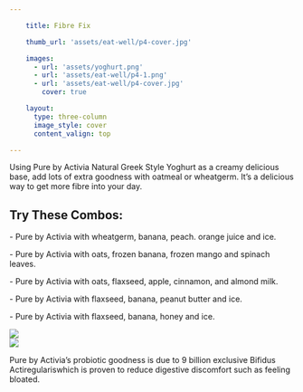 ```yaml
---

    title: Fibre Fix

    thumb_url: 'assets/eat-well/p4-cover.jpg'

    images:
      - url: 'assets/yoghurt.png'
      - url: 'assets/eat-well/p4-1.png'
      - url: 'assets/eat-well/p4-cover.jpg'
        cover: true

    layout:
      type: three-column
      image_style: cover
      content_valign: top

---
```


Using Pure by Activia Natural Greek Style Yoghurt as a creamy delicious base, add lots of extra goodness with oatmeal or wheatgerm. It’s a delicious way to get more fibre into your day.

<h2>Try These Combos:</h2>

<p>- Pure by Activia with wheatgerm, banana, peach. orange juice and ice.</p>
<p>- Pure by Activia with oats, frozen banana, frozen mango and spinach leaves.</p>
<p>- Pure by Activia with oats, flaxseed, apple, cinnamon, and almond milk.</p>
<p>- Pure by Activia with flaxseed, banana, peanut butter and ice.</p>
<p>- Pure by Activia with flaxseed, banana, honey and ice.</p>

<div class="highlight">
  <div class="row">
    <div class="col x6"><img src="assets/yoghurt.png" data-media-id="images:1"></div>
    <div class="col x6"><img src="assets/eat-well/p4-1.png" data-media-id="images:2"></div>
  </div>
  <p>Pure by Activia’s probiotic goodness is due to 9 billion exclusive Bifidus Actiregulariswhich is proven to reduce digestive discomfort such as feeling bloated.</p>
</div>
